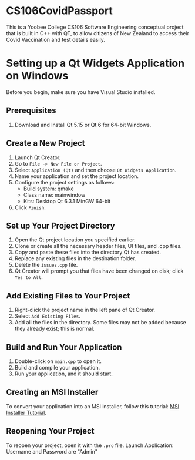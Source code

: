 # CS106CovidPassport
This is a Yoobee College CS106 Software Engineering conceptual project that is built in C++ with QT, to allow citizens of New Zealand to access their Covid Vaccination and test details easily.

# Setting up a Qt Widgets Application on Windows

Before you begin, make sure you have Visual Studio installed.

## Prerequisites

1. Download and Install Qt 5.15 or Qt 6 for 64-bit Windows.

## Create a New Project

1. Launch Qt Creator.
2. Go to `File -> New File or Project`.
3. Select `Application (Qt)` and then choose `Qt Widgets Application`.
4. Name your application and set the project location.
5. Configure the project settings as follows:
   - Build system: qmake
   - Class name: mainwindow
   - Kits: Desktop Qt 6.3.1 MinGW 64-bit
6. Click `Finish`.

## Set up Your Project Directory

1. Open the Qt project location you specified earlier.
2. Clone or create all the necessary header files, UI files, and .cpp files.
3. Copy and paste these files into the directory Qt has created.
4. Replace any existing files in the destination folder.
5. Delete the `issues.cpp` file.
6. Qt Creator will prompt you that files have been changed on disk; click `Yes to All`.

## Add Existing Files to Your Project

1. Right-click the project name in the left pane of Qt Creator.
2. Select `Add Existing Files`.
3. Add all the files in the directory. Some files may not be added because they already exist; this is normal.

## Build and Run Your Application

1. Double-click on `main.cpp` to open it.
2. Build and compile your application.
3. Run your application, and it should start.

## Creating an MSI Installer

To convert your application into an MSI installer, follow this tutorial: [MSI Installer Tutorial](https://www.youtube.com/watch?v=hCXAgB6y8eA).

## Reopening Your Project

To reopen your project, open it with the `.pro` file.
Launch Application: Username and Password are "Admin"